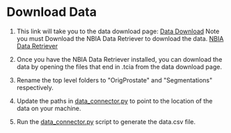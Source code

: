 # Download Data 
1) This link will take you to the data download page: [Data Download](https://wiki.cancerimagingarchive.net/pages/viewpage.action?pageId=70230177)
Note you must Download the NBIA Data Retriever to download the data. [NBIA Data Retriever](https://wiki.cancerimagingarchive.net/display/NBIA/Downloading+TCIA+Images)

2) Once you have the NBIA Data Retriever installed, you can download the data by opening the files that end in .tcia from the data download page.
3) Rename the top level folders to "OrigProstate" and "Segmentations" respectively.
4) Update the paths in [data_connector.py](data_connector.py) to point to the location of the data on your machine.
5) Run the [data_connector.py](data_connector.py) script to generate the data.csv file.